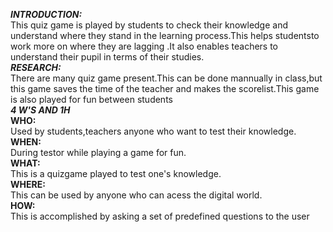 ***INTRODUCTION:***<br/>
           This quiz game is played by students to check their knowledge and understand where they stand in the learning process.This helps studentsto work more on where they are lagging .It also enables teachers to understand their pupil  in terms of their studies.<br/>
***RESEARCH:***<br/>
          There are many quiz game present.This can be done mannually in class,but this game saves the time of the teacher and makes the scorelist.This game is also played for fun between students<br/>
           ***4 W'S AND 1H*** <br/>
           **WHO:**<br/>
                      Used by students,teachers anyone who want to test their knowledge.<br/>
           **WHEN:**<br/>
                      During testor while playing a game for fun.<br/>
           **WHAT:**<br/>
                      This is a quizgame played to test one's knowledge.<br/>
           **WHERE:**<br/>
                      This can be used by anyone who can acess the digital world.<br/>
           **HOW:**<br/>
                      This is accomplished by asking a set of predefined questions to the user<br/>
            
          
